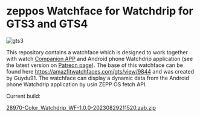  # zeppos Watchface for Watchdrip for GTS3 and GTS4
 ![gts3](https://user-images.githubusercontent.com/65983953/213257210-36a2e10a-d7d9-4d12-9ebe-da2fb0fab42e.png)

This repository contains a watchface which is designed to work together with watch <a href="https://github.com/bigdigital/zeppos_watchdrip_app">Companion APP</a>  and Android phone Watchdrip application (see the latest version on <a href="https://www.patreon.com/xdrip_miband">Patreon page</a>). The base of this watchface can be found here https://amazfitwatchfaces.com/gts/view/9844 and was created by Guydu91.
The watchface can display a dynamic data from the Android phone Watchdrip application by usin ZEPP OS fetch API.

Current build:
  
[28970-Color_Watchdrip_WF-1.0.0-20230829211520.zab.zip](https://github.com/sedy89/zeppos_watchdrip_gts3_wf/files/12468399/28970-Color_Watchdrip_WF-1.0.0-20230829211520.zab.zip)
